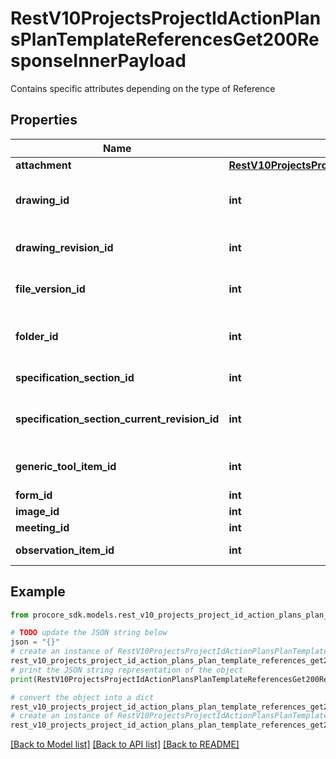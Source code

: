 # RestV10ProjectsProjectIdActionPlansPlanTemplateReferencesGet200ResponseInnerPayload

Contains specific attributes depending on the type of Reference

## Properties

Name | Type | Description | Notes
------------ | ------------- | ------------- | -------------
**attachment** | [**RestV10ProjectsProjectIdInspectionTemplatesInspectionTemplateIdItemReferencesGet200ResponseInnerPayloadAttachment**](RestV10ProjectsProjectIdInspectionTemplatesInspectionTemplateIdItemReferencesGet200ResponseInnerPayloadAttachment.md) |  | [optional] 
**drawing_id** | **int** | ID of the Drawing the Drawing Revision belongs to | [optional] 
**drawing_revision_id** | **int** | ID of the latest Drawing Revision of the Drawing | [optional] 
**file_version_id** | **int** | ID of the latest File Version of the Folder File | [optional] 
**folder_id** | **int** | ID of the Folder File the File Version belongs to | [optional] 
**specification_section_id** | **int** | Specification Section ID | [optional] 
**specification_section_current_revision_id** | **int** | Current Revision ID of a Specification Section | [optional] 
**generic_tool_item_id** | **int** | Generic Tool Item (Correspondence) ID | [optional] 
**form_id** | **int** | Form ID | [optional] 
**image_id** | **int** | Image ID | [optional] 
**meeting_id** | **int** | Meeting ID | [optional] 
**observation_item_id** | **int** | Observation Item ID | [optional] 

## Example

```python
from procore_sdk.models.rest_v10_projects_project_id_action_plans_plan_template_references_get200_response_inner_payload import RestV10ProjectsProjectIdActionPlansPlanTemplateReferencesGet200ResponseInnerPayload

# TODO update the JSON string below
json = "{}"
# create an instance of RestV10ProjectsProjectIdActionPlansPlanTemplateReferencesGet200ResponseInnerPayload from a JSON string
rest_v10_projects_project_id_action_plans_plan_template_references_get200_response_inner_payload_instance = RestV10ProjectsProjectIdActionPlansPlanTemplateReferencesGet200ResponseInnerPayload.from_json(json)
# print the JSON string representation of the object
print(RestV10ProjectsProjectIdActionPlansPlanTemplateReferencesGet200ResponseInnerPayload.to_json())

# convert the object into a dict
rest_v10_projects_project_id_action_plans_plan_template_references_get200_response_inner_payload_dict = rest_v10_projects_project_id_action_plans_plan_template_references_get200_response_inner_payload_instance.to_dict()
# create an instance of RestV10ProjectsProjectIdActionPlansPlanTemplateReferencesGet200ResponseInnerPayload from a dict
rest_v10_projects_project_id_action_plans_plan_template_references_get200_response_inner_payload_from_dict = RestV10ProjectsProjectIdActionPlansPlanTemplateReferencesGet200ResponseInnerPayload.from_dict(rest_v10_projects_project_id_action_plans_plan_template_references_get200_response_inner_payload_dict)
```
[[Back to Model list]](../README.md#documentation-for-models) [[Back to API list]](../README.md#documentation-for-api-endpoints) [[Back to README]](../README.md)


